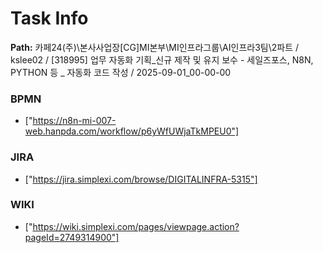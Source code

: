 # Task Info

**Path:** 카페24(주)\본사사업장\[CG]MI본부\MI인프라그룹\AI인프라3팀\2파트 / kslee02 / [318995] 업무 자동화 기획_신규 제작 및 유지 보수 - 세일즈포스, N8N, PYTHON 등 _ 자동화 코드 작성 / 2025-09-01_00-00-00

### BPMN
- ["https://n8n-mi-007-web.hanpda.com/workflow/p6yWfUWjaTkMPEU0"]

### JIRA
- ["https://jira.simplexi.com/browse/DIGITALINFRA-5315"]

### WIKI
- ["https://wiki.simplexi.com/pages/viewpage.action?pageId=2749314900"]

